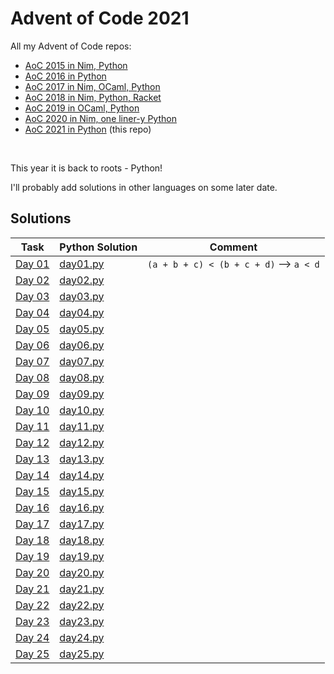 # Advent of Code 2021

All my Advent of Code repos:

* [AoC 2015 in Nim, Python](https://github.com/narimiran/advent_of_code_2015)
* [AoC 2016 in Python](https://github.com/narimiran/advent_of_code_2016)
* [AoC 2017 in Nim, OCaml, Python](https://github.com/narimiran/AdventOfCode2017)
* [AoC 2018 in Nim, Python, Racket](https://github.com/narimiran/AdventOfCode2018)
* [AoC 2019 in OCaml, Python](https://github.com/narimiran/AdventOfCode2019)
* [AoC 2020 in Nim, one liner-y Python](https://github.com/narimiran/AdventOfCode2020)
* [AoC 2021 in Python](https://github.com/narimiran/AdventOfCode2021) (this repo)


&nbsp;

This year it is back to roots - Python!

I'll probably add solutions in other languages on some later date.



## Solutions


Task                                          | Python Solution             | Comment
---                                           | ---                         | ---
[Day 01](http://adventofcode.com/2021/day/1)  | [day01.py](python/day01.py) | `(a + b + c) < (b + c + d)` --> `a < d`
[Day 02](http://adventofcode.com/2021/day/2)  | [day02.py](python/day02.py) |
[Day 03](http://adventofcode.com/2021/day/3)  | [day03.py](python/day03.py) |
[Day 04](http://adventofcode.com/2021/day/4)  | [day04.py](python/day04.py) |
[Day 05](http://adventofcode.com/2021/day/5)  | [day05.py](python/day05.py) |
[Day 06](http://adventofcode.com/2021/day/6)  | [day06.py](python/day06.py) |
[Day 07](http://adventofcode.com/2021/day/7)  | [day07.py](python/day07.py) |
[Day 08](http://adventofcode.com/2021/day/8)  | [day08.py](python/day08.py) |
[Day 09](http://adventofcode.com/2021/day/9)  | [day09.py](python/day09.py) |
[Day 10](http://adventofcode.com/2021/day/10) | [day10.py](python/day10.py) |
[Day 11](http://adventofcode.com/2021/day/11) | [day11.py](python/day11.py) |
[Day 12](http://adventofcode.com/2021/day/12) | [day12.py](python/day12.py) |
[Day 13](http://adventofcode.com/2021/day/13) | [day13.py](python/day13.py) |
[Day 14](http://adventofcode.com/2021/day/14) | [day14.py](python/day14.py) |
[Day 15](http://adventofcode.com/2021/day/15) | [day15.py](python/day15.py) |
[Day 16](http://adventofcode.com/2021/day/16) | [day16.py](python/day16.py) |
[Day 17](http://adventofcode.com/2021/day/17) | [day17.py](python/day17.py) |
[Day 18](http://adventofcode.com/2021/day/18) | [day18.py](python/day18.py) |
[Day 19](http://adventofcode.com/2021/day/19) | [day19.py](python/day19.py) |
[Day 20](http://adventofcode.com/2021/day/20) | [day20.py](python/day20.py) |
[Day 21](http://adventofcode.com/2021/day/21) | [day21.py](python/day21.py) |
[Day 22](http://adventofcode.com/2021/day/22) | [day22.py](python/day22.py) |
[Day 23](http://adventofcode.com/2021/day/23) | [day23.py](python/day23.py) |
[Day 24](http://adventofcode.com/2021/day/24) | [day24.py](python/day24.py) |
[Day 25](http://adventofcode.com/2021/day/25) | [day25.py](python/day25.py) |
